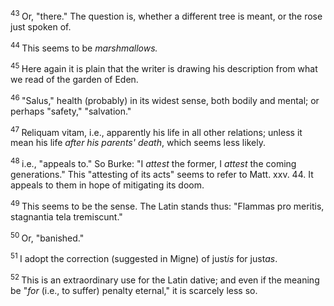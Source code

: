 <body>
 <p><a name="P3106_672520"></a>
 <sup>43 </sup>Or, "there." The question is, whether a different tree is meant, or the rose just spoken of.</p>
 
 <p><a name="P3113_672909"></a>
 <sup>44 </sup>This seems to be <i>marshmallows.</i></p>
 
 <p><a name="P3117_673049"></a>
 <sup>45 </sup>Here again it is plain that the writer is drawing his description from what we read of the garden of Eden.</p>
 
 <p><a name="P3131_673711"></a>
 <sup>46 </sup>"Salus," health (probably) in its widest sense, both bodily and mental; or perhaps "safety," "salvation."</p>
 
 <p><a name="P3139_674092"></a>
 <sup>47 </sup>Reliquam vitam, i.e., apparently his life in all other relations; unless it mean his life <i>after his parents' death</i>, which seems less likely. </p>
 
 <p><a name="P3160_675066"></a>
 <sup>48 </sup>i.e., "appeals to." So Burke: "I <i>attest</i> the former, I <i>attest</i> the coming generations." This "attesting of its acts" seems to refer to Matt. xxv. 44. It appeals to them in hope of mitigating its doom.</p>
 
 <p><a name="P3164_675416"></a>
 <sup>49 </sup>This seems to be the sense. The Latin stands thus: "Flammas pro meritis, stagnantia tela tremiscunt."</p>
 
 <p><a name="P3187_676457"></a>
 <sup>50 </sup>Or, "banished."</p>
 
 <p><a name="P3196_676796"></a>
 <sup>51 </sup>I adopt the correction (suggested in Migne) of just<i>is</i> for just<i>as</i>. </p>
 
 <p><a name="P3198_676898"></a>
 <sup>52 </sup>This is an extraordinary use for the Latin dative; and even if the meaning be "<i>for</i> (i.e., to suffer) penalty eternal," it is scarcely less so.</p>
 
 </body>